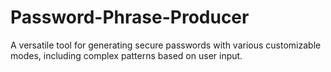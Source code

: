 # Password-Phrase-Producer
A versatile tool for generating secure passwords with various customizable modes, including complex patterns based on user input.
